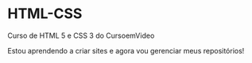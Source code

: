 # HTML-CSS
 Curso de HTML 5 e CSS 3 do CursoemVideo

 Estou aprendendo a criar sites e agora vou gerenciar meus repositórios!

